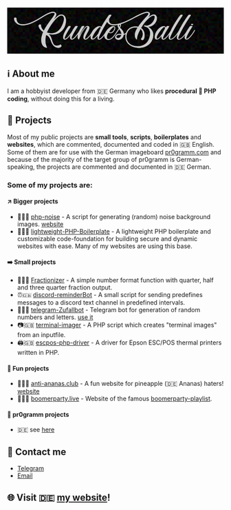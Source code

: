 <p align="center"><img src="/header.png?raw=true" alt="RundesBalli"/></p>

## :information_source: About me
I am a hobbyist developer from :de: Germany who likes **procedural :elephant: PHP coding**, without doing this for a living.  

## :scroll: Projects
Most of my public projects are **small tools**, **scripts**, **boilerplates** and **websites**, which are commented, documented and coded in :uk: English. Some of them are for use with the German imageboard [pr0gramm.com](https://pr0gramm.com) and because of the majority of the target group of pr0gramm is German-speaking, the projects are commented and documented in :de: German.  

### Some of my projects are:

#### :arrow_upper_right: Bigger projects
- :milky_way::uk: [php-noise](https://github.com/RundesBalli/php-noise) - A script for generating (random) noise background images. [website](https://php-noise.com)
- :wrench::uk: [lightweight-PHP-Boilerplate](https://github.com/RundesBalli/lightweight-PHP-Boilerplate) - A lightweight PHP boilerplate and customizable code-foundation for building secure and dynamic websites with ease. Many of my websites are using this base.

#### :arrow_right: Small projects
- :1234::uk: [Fractionizer](https://gist.github.com/RundesBalli/a987971322ce7122e223393901fd90ec) - A simple number format function with quarter, half and three quarter fraction output.
- :alarm_clock::uk: [discord-reminderBot](https://github.com/RundesBalli/discord-reminderBot) - A small script for sending predefines messages to a discord text channel in predefined intervals.
- :game_die::de: [telegram-Zufallbot](https://github.com/RundesBalli/telegram-Zufallbot) - Telegram bot for generation of random numbers and letters. [use it](https://t.me/zufallbot)
- :camera::uk: [terminal-imager](https://github.com/RundesBalli/terminal-imager) - A PHP script which creates "terminal images" from an inputfile.
- :printer::uk: [escpos-php-driver](https://github.com/RundesBalli/escpos-php-driver) - A driver for Epson ESC/POS thermal printers written in PHP.

#### :clown_face: Fun projects
- :pineapple::de: [anti-ananas.club](https://github.com/RundesBalli/anti-ananas.club) - A fun website for pineapple (:de: Ananas) haters! [website](https://anti-ananas.club)
- :musical_note::de: [boomerparty.live](https://github.com/RundesBalli/boomerparty.live) - Website of the famous [boomerparty-playlist](https://boomerparty.live/).

#### :link: pr0gramm projects
- :de: see [here](https://github.com/RundesBalli?tab=repositories&q=pr0)

## :8ball: Contact me
- [Telegram](https://t.me/RundesBalli)
- [Email](mailto:GitHub@RundesBalli.com)

## :globe_with_meridians: Visit :de: [my website](https://RundesBalli.com)!
